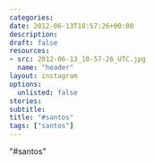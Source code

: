 ```yaml
---
categories:
date: 2012-06-13T10:57:26+00:00
description:
draft: false
resources:
- src: 2012-06-13_10-57-26_UTC.jpg
  name: "header"
layout: instagram
options:
  unlisted: false
stories:
subtitle:
title: "#santos"
tags: ["santos"]
---
```


"#santos"
